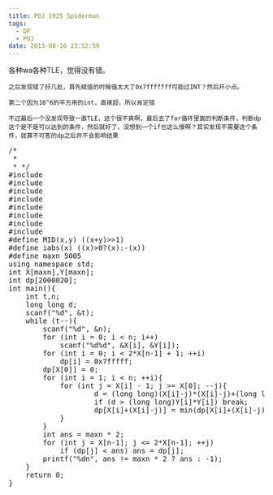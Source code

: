```yaml
---
title: POJ 1925 Spiderman
tags:
  - DP
  - POJ
date: 2013-08-16 23:52:59
---
```


各种wa各种TLE，觉得没有错。

	之后发现错了好几处，首先赋值的时候值太大了0x7fffffff可能过INT？然后开小点。

	第二个因为10^6的平方用的int，直接超，所以肯定错

	不过最后一个没发现导致一直TLE，这个很不爽啊，最后去了for循环里面的判断条件，判断dp这个是不是可以达到的条件，然后就好了，没想到一个if也这么慢啊？其实发现不需要这个条件，就算不可答的dp之后并不会影响结果

<pre class="brush:cpp">
/*
 *
 * */
#include <iostream>
#include <cstdio>
#include <algorithm>
#include <cstring>
#include <cmath>
#include <queue>
#include <set>
#include <vector>
#define MID(x,y) ((x+y)>>1)
#define iabs(x) ((x)>0?(x):-(x))
#define maxn 5005
using namespace std;
int X[maxn],Y[maxn];
int dp[2000020];
int main(){
	int t,n;
	long long d;
	scanf("%d", &t);
	while (t--){
		scanf("%d", &n);
		for (int i = 0; i < n; i++)
			scanf("%d%d", &X[i], &Y[i]);
		for (int i = 0; i < 2*X[n-1] + 1; ++i) 
			dp[i] = 0x7fffff;
		dp[X[0]] = 0;
		for (int i = 1; i < n; ++i){
			for (int j = X[i] - 1; j >= X[0]; --j){
					d = (long long)(X[i]-j)*(X[i]-j)+(long long)(Y[0]-Y[i])*(Y[0]-Y[i]);
					if (d > (long long)Y[i]*Y[i]) break;
					dp[X[i]+(X[i]-j)] = min(dp[X[i]+(X[i]-j)] ,dp[j] + 1);
			}
		}
		int ans = maxn * 2;
		for (int j = X[n-1]; j <= 2*X[n-1]; ++j)
			if (dp[j] < ans) ans = dp[j];
		printf("%dn", ans != maxn * 2 ? ans : -1);
	}
	return 0;
}
</pre>

	 